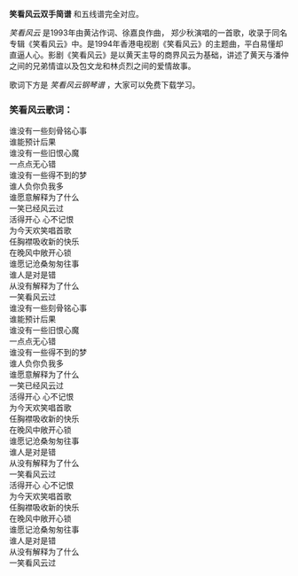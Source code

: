 

**笑看风云双手简谱** 和五线谱完全对应。

_笑看风云_ 是1993年由黄沾作词、徐嘉良作曲，
郑少秋演唱的一首歌，收录于同名专辑《笑看风云》中。是1994年香港电视剧《笑看风云》的主题曲，平白易懂却直逼人心。影剧《笑看风云》是以黄天主导的商界风云为基础，讲述了黄天与潘仲之间的兄弟情谊以及包文龙和林贞烈之间的爱情故事。

歌词下方是 _笑看风云钢琴谱_ ，大家可以免费下载学习。

### 笑看风云歌词：

谁没有一些刻骨铭心事  
谁能预计后果  
谁没有一些旧恨心魔  
一点点无心错  
谁没有一些得不到的梦  
谁人负你负我多  
谁愿意解释为了什么  
一笑已经风云过  
活得开心 心不记恨  
为今天欢笑唱首歌  
任胸襟吸收新的快乐  
在晚风中敞开心锁  
谁愿记沧桑匆匆往事  
谁人是对是错  
从没有解释为了什么  
一笑看风云过  
谁没有一些刻骨铭心事  
谁能预计后果  
谁没有一些旧恨心魔  
一点点无心错  
谁没有一些得不到的梦  
谁人负你负我多  
谁愿意解释为了什么  
一笑已经风云过  
活得开心 心不记恨  
为今天欢笑唱首歌  
任胸襟吸收新的快乐  
在晚风中敞开心锁  
谁愿记沧桑匆匆往事  
谁人是对是错  
从没有解释为了什么  
一笑看风云过  
活得开心 心不记恨  
为今天欢笑唱首歌  
任胸襟吸收新的快乐  
在晚风中敞开心锁  
谁愿记沧桑匆匆往事  
谁人是对是错  
从没有解释为了什么  
一笑看风云过

